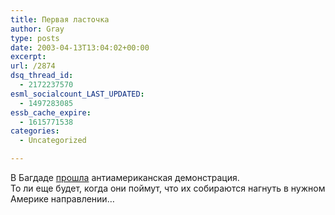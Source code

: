 ```yaml
---
title: Первая ласточка
author: Gray
type: posts
date: 2003-04-13T13:04:02+00:00
excerpt:
url: /2874
dsq_thread_id:
  - 2172237570
esml_socialcount_LAST_UPDATED:
  - 1497283085
essb_cache_expire:
  - 1615771538
categories:
  - Uncategorized

---
```








В Багдаде <a href="http://www.interfax.ru/show_one_news.html?lang=RU&#038;tz=0&#038;tz_format=MSK&#038;id_news=5631549" target="_blank">прошла</a> антиамериканская демонстрация.  
То ли еще будет, когда они поймут, что их собираются нагнуть в нужном Америке направлении&#8230;